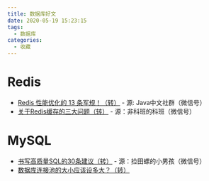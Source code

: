 ```yaml
---
title: 数据库好文
date: 2020-05-19 15:23:15
tags:
  - 数据库
categories:
  - 收藏
---
```


# Redis
- [Redis 性能优化的 13 条军规！（转）](https://mp.weixin.qq.com/s/0ZFduPa9AamH4pUNVlyU6Q) - 源: Java中文社群（微信号）
- [关于Redis缓存的三大问题（转）](https://mp.weixin.qq.com/s/PI-GfH1pTkGtAe52zfP-Bg) - 源：非科班的科班（微信号）

# MySQL 
- [书写高质量SQL的30条建议（转）](https://mp.weixin.qq.com/s/RcKvYq0oGKhnc0ifrvXshA) - 源：捡田螺的小男孩（微信号）
- [数据库连接池的大小应该设多大？（转）](https://www.jianshu.com/p/32acfacb1f25)
